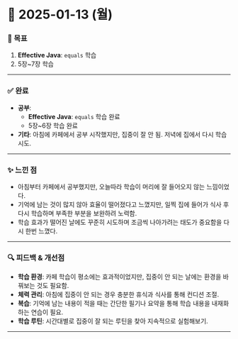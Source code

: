 # 📅 2025-01-13 (월)

### 🎯 목표
1. **Effective Java**: `equals` 학습
2. 5장~7장 학습

---

### ✅ 완료
- **공부**:
  - **Effective Java**: `equals` 학습 완료
  - 5장~6장 학습 완료
- **기타**: 아침에 카페에서 공부 시작했지만, 집중이 잘 안 됨. 저녁에 집에서 다시 학습 시도.

---

### ✨ 느낀 점
- 아침부터 카페에서 공부했지만, 오늘따라 학습이 머리에 잘 들어오지 않는 느낌이었다.
- 기억에 남는 것이 많지 않아 효율이 떨어졌다고 느꼈지만, 일찍 집에 들어가 식사 후 다시 학습하며 부족한 부분을 보완하려 노력함.
- 학습 효과가 떨어진 날에도 꾸준히 시도하며 조금씩 나아가려는 태도가 중요함을 다시 한번 느꼈다.

---

### 🔍 피드백 & 개선점
- **학습 환경**: 카페 학습이 평소에는 효과적이었지만, 집중이 안 되는 날에는 환경을 바꿔보는 것도 필요함.
- **체력 관리**: 아침에 집중이 안 되는 경우 충분한 휴식과 식사를 통해 컨디션 조절.
- **복습**: 기억에 남는 내용이 적을 때는 간단한 필기나 요약을 통해 학습 내용을 내재화하는 연습이 필요.
- **학습 루틴**: 시간대별로 집중이 잘 되는 루틴을 찾아 지속적으로 실험해보기.

---
